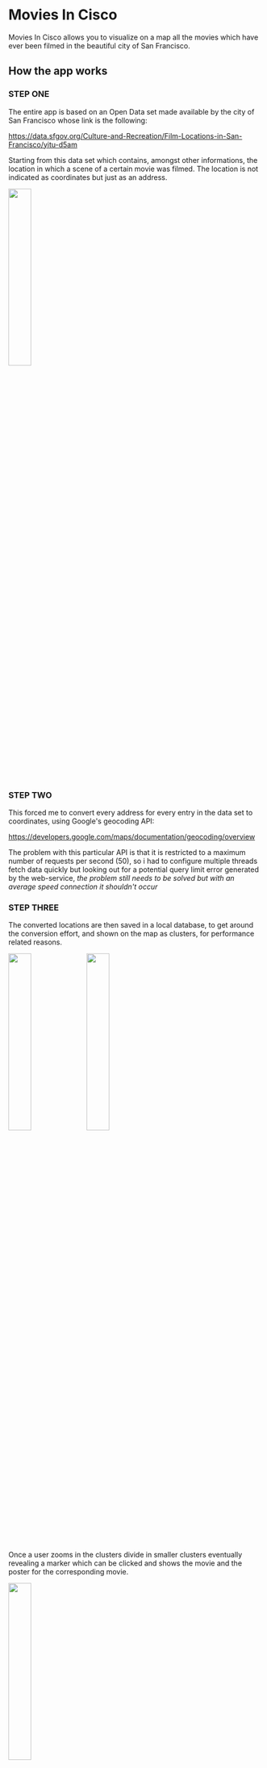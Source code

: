 # Movies In Cisco

Movies In Cisco allows you to visualize on a map all the movies which have ever been filmed in the beautiful city of San Francisco.

## How the app works

### STEP ONE
The entire app is based on an Open Data set made available by the city of San Francisco whose link is the following:

https://data.sfgov.org/Culture-and-Recreation/Film-Locations-in-San-Francisco/yitu-d5am

Starting from this data set which contains, amongst other informations, the location in which a scene of a certain movie was filmed.
The location is not indicated as coordinates but just as an address.

<img src="https://user-images.githubusercontent.com/26089090/168681842-10b88641-e0cc-4c97-89bc-796e2ef69f2b.jpg" width="30%" height="30%">

### STEP TWO
This forced me to convert every address for every entry in the data set to coordinates, using Google's geocoding API:

https://developers.google.com/maps/documentation/geocoding/overview

The problem with this particular API is that it is restricted to a maximum number of requests per second (50), so i had to configure multiple threads fetch data quickly but looking out for a potential query limit error generated by the web-service, *the problem still needs to be solved but with an average speed connection it shouldn't occur*

### STEP THREE
The converted locations are then saved in a local database, to get around the conversion effort, and shown on the map as clusters, for performance related reasons. 

<img src="https://user-images.githubusercontent.com/26089090/168682086-9c8d9b2e-9b99-4e3b-b907-1d7ac85fd731.jpg" width="30%" height="30%">

<img src="https://user-images.githubusercontent.com/26089090/168681958-5aa21890-92f6-4c41-afb5-e2fe8cc41eef.jpg" width="30%" height="30%">

Once a user zooms in the clusters divide in smaller clusters eventually revealing a marker which can be clicked and shows the movie and the poster for the corresponding movie.

<img src="https://user-images.githubusercontent.com/26089090/168681990-fe52d9c0-40b3-4706-97f5-de7c7e45391f.jpg" width="30%" height="30%">

If multiple movies where filmed in the same location a cluster will be available to click generating a popup window showing all the different movies.


<img src="https://user-images.githubusercontent.com/26089090/168682002-075d5b65-39e3-4065-899d-73957aac2de6.jpg" width="30%" height="30%">

### STEP FOUR
The application is able to load posters for most of the movies thanks to the TMDB API:

https://developers.themoviedb.org/3/getting-started/introduction

Given the name of a movie the web-service replies with a set of information about it, including the path of the poster on the database, which can then be retrieved and loaded on the app thanks to the Glide framework.
*This part of the app is a bit rusty since I couldn't put the request function in a separate thread resulting in the UI locking sometimes until the request is completed*
